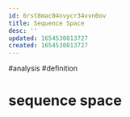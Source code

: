 ```yaml
---
id: 6rst8mac04nvycr34vvn0ov
title: Sequence Space
desc: ''
updated: 1654530813727
created: 1654530813727
---
```

#analysis #definition 
# sequence space
